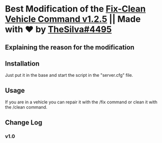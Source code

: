 # Best Modification of the [Fix-Clean Vehicle Command v1.2.5](https://forum.cfx.re/t/release-fx-fix-clean-vehicle-command/39409) || Made with ❤ by [TheSilva#4495](https://github.com/thesilvaofficial)

## Explaining the reason for the modification

## Installation
Just put it in the base and start the script in the "server.cfg" file.

## Usage
If you are in a vehicle you can repair it with the /fix command or clean it with the /clean command.

## Change Log
### v1.0

